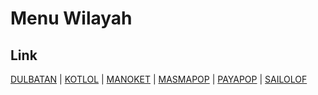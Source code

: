 # Menu Wilayah

## Link

[DULBATAN](https://github.com/gigit-pemilu/pemilu-2024-96-papua-barat-daya/tree/main/pileg-dpr/hitung-suara/sub/96-papua-barat-daya/sub/01-sorong/sub/14-salawati-selatan/sub/2007-dulbatan)
 | 
[KOTLOL](https://github.com/gigit-pemilu/pemilu-2024-96-papua-barat-daya/tree/main/pileg-dpr/hitung-suara/sub/96-papua-barat-daya/sub/01-sorong/sub/14-salawati-selatan/sub/2002-kotlol)
 | 
[MANOKET](https://github.com/gigit-pemilu/pemilu-2024-96-papua-barat-daya/tree/main/pileg-dpr/hitung-suara/sub/96-papua-barat-daya/sub/01-sorong/sub/14-salawati-selatan/sub/2008-manoket)
 | 
[MASMAPOP](https://github.com/gigit-pemilu/pemilu-2024-96-papua-barat-daya/tree/main/pileg-dpr/hitung-suara/sub/96-papua-barat-daya/sub/01-sorong/sub/14-salawati-selatan/sub/2012-masmapop)
 | 
[PAYAPOP](https://github.com/gigit-pemilu/pemilu-2024-96-papua-barat-daya/tree/main/pileg-dpr/hitung-suara/sub/96-papua-barat-daya/sub/01-sorong/sub/14-salawati-selatan/sub/2011-payapop)
 | 
[SAILOLOF](https://github.com/gigit-pemilu/pemilu-2024-96-papua-barat-daya/tree/main/pileg-dpr/hitung-suara/sub/96-papua-barat-daya/sub/01-sorong/sub/14-salawati-selatan/sub/2001-sailolof)

